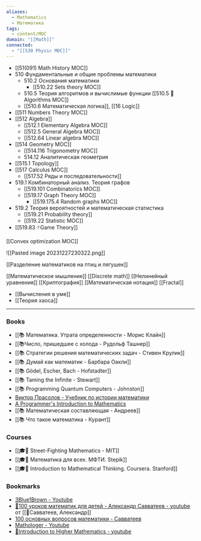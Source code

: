 ```yaml
---
aliases:
  - Mathematics
  - Математика
tags:
  - content/MOC
domain: "[[Math]]"
connected:
  - "[[530 Physic MOC]]"
---
```

- [[51(091) Math History MOC]] 
- 510 Фундаментальные и общие проблемы математики
    - 510.2 Основания математики
        - [[510.22 Sets theory MOC]]
    - 510.5 Теория алгоритмов и вычислимые функции [[510.5 🐜Algorithms MOC]]
    - [[510.6 Математическая логика]], [[16 Logic]]
- [[511 Numbers Theory MOC]] 
- [[512 Algebra]]
    - [[512.1 Elementary Algebra MOC]]
    - [[512.5 General Algebra MOC]]
    - [[512.64  Linear algebra MOC]]
- [[514 Geometry MOC]]
    - [[514.116 Trigonometry MOC]]
    - 514.12 Аналитическая геометрия
- [[515.1 Topology]]
- [[517 Сalculus MOC]] 
    - [[517.52 Ряды и последовательности]]
- 519.1 Комбинаторный анализ. Теория графов
    - [[519.101 Combinatorics MOC]]
    - [[519.17 Graph Theory MOC]]
        - [[519.175.4 Random graphs MOC]]
- 519.2 Теория вероятностей и математическая статистика
    - [[519.21  Probability theory]]
    - [[519.22 Statistic MOC]]
- [[519.83 🃏Game Theory]]

[[Convex optimization MOC]]

![[Pasted image 20231227230322.png]]


[[Разделение математиков на птиц и лягушек]]


[[Математическое мышление]]
[[Discrete math]]
[[Нелинейный уравнения]]
[[Криптография]]
[[Математическая нотация]]
[[Fractal]]
- [[Вычисления в уме]]
- [[Теория хаоса]]

---
### Books
- [[📚 Математика. Утрата определенности - Морис Клайн]]
- [[📚Число, пришедшее с холода - Рудольф Ташнер]]
- [[📚 Стратегии решения математических задач - Стивен Крулик]]
- [[📚 Думай как математик - Барбара Оакли]]
- [[📚 Gödel, Escher, Bach - Hofstadter]]
- [[📚 Taming the Infinite - Stewart]]
- [[📚 Programming Quantum Computers - Johnston]]
- [Виктор Прасолов - Учебник по истории математики](http://vvprasolov.livejournal.com/67259.html)
- [A Programmer's Introduction to Mathematics](https://pimbook.org/)
- [[📚 Математическая составляющая - Андреев]]
- [[📚 Что такое математика - Курант]]


### Courses
- [[🎓🍂 Street-Fighting Mathematics - MIT]]
- [[🎓🌳 Математика для всех. МФТИ. Stepik]]
- [[🎓🍂 Introduction to Mathematical Thinking. Coursera. Stanford]]

### Bookmarks
- [3Blue1Brown - Youtube](https://www.youtube.com/channel/UCYO_jab_esuFRV4b17AJtAw/playlists)
- [🎥100 уроков математик для детей - Александр Савватеев - youtube](https://childrenscience.ru/courses/sav/) от [[👤Савватеев, Александр]]
- [100 основных вопросов математики - Савватеев](https://www.youtube.com/playlist?list=PL8n_ZHoHDPESLDJN2NJivDYLNGtpJEBoy)
- [Mathologer - Youtube](https://www.youtube.com/channel/UC1_uAIS3r8Vu6JjXWvastJg/playlists)
- [🎥Introduction to Higher Mathematics - youtube](https://www.youtube.com/playlist?list=PLZzHxk_TPOStgPtqRZ6KzmkUQBQ8TSWVX)







